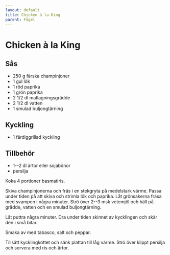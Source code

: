 ```yaml
---
layout: default
title: Chicken à la King
parent: Fågel
---
```

# Chicken à la King

## Sås

-   250 g färska champinjoner
-   1 gul lök
-   1 röd paprika
-   1 grön paprika
-   2 1/2 dl matlagningsgrädde
-   2 1/2 dl vatten
-   1 smulad buljongtärning

## Kyckling

-   1 färdiggrillad kyckling

## Tillbehör

-   1--2 dl ärtor eller sojabönor
-   persilja


Koka 4 portioner basmatiris.

Skiva champinjonerna och fräs i en stekgryta på medelstark värme. Passa
under tiden på att skiva och strimla lök och paprika. Låt grönsakerna
fräsa med svampen i några minuter. Strö över 2--3 msk vetemjöl och häll
på grädde, vatten och en smulad buljongtärning.

Låt puttra några minuter. Dra under tiden skinnet av kycklingen och skär
den i små bitar.

Smaka av med tabasco, salt och peppar.

Tillsätt kycklingköttet och sänk plattan till låg värme. Strö över
klippt persilja och servera med ris och ärtor.

